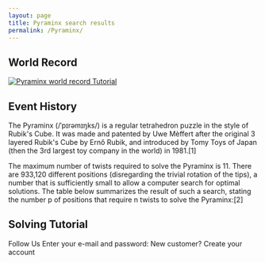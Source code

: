 ```yaml
---
layout: page
title: Pyraminx search results
permalink: /Pyraminx/
---
```

## World Record
[![Pyraminx world record Tutorial](https://img.youtube.com/vi/YlxL05K5DsI/0.jpg)](https://www.youtube.com/watch?v=YlxL05K5DsI)

## Event History


The Pyraminx (/ˈpɪrəmɪŋks/) is a regular tetrahedron puzzle in the style of Rubik's Cube. It was made and patented by Uwe Mèffert after the original 3 layered Rubik's Cube by Ernő Rubik, and introduced by Tomy Toys of Japan (then the 3rd largest toy company in the world) in 1981.[1]

The maximum number of twists required to solve the Pyraminx is 11. There are 933,120 different positions (disregarding the trivial rotation of the tips), a number that is sufficiently small to allow a computer search for optimal solutions. The table below summarizes the result of such a search, stating the number p of positions that require n twists to solve the Pyraminx:[2]


## Solving Tutorial
Follow Us
Enter your e-mail and password:
New customer? Create your account

